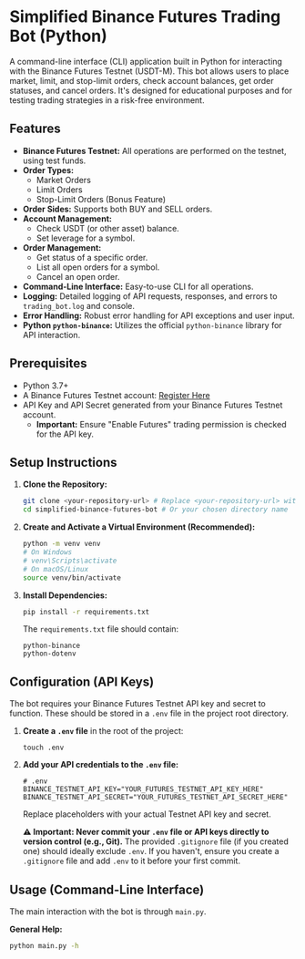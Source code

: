# Simplified Binance Futures Trading Bot (Python)

A command-line interface (CLI) application built in Python for interacting with the Binance Futures Testnet (USDT-M). This bot allows users to place market, limit, and stop-limit orders, check account balances, get order statuses, and cancel orders. It's designed for educational purposes and for testing trading strategies in a risk-free environment.

## Features

*   **Binance Futures Testnet:** All operations are performed on the testnet, using test funds.
*   **Order Types:**
    *   Market Orders
    *   Limit Orders
    *   Stop-Limit Orders (Bonus Feature)
*   **Order Sides:** Supports both BUY and SELL orders.
*   **Account Management:**
    *   Check USDT (or other asset) balance.
    *   Set leverage for a symbol.
*   **Order Management:**
    *   Get status of a specific order.
    *   List all open orders for a symbol.
    *   Cancel an open order.
*   **Command-Line Interface:** Easy-to-use CLI for all operations.
*   **Logging:** Detailed logging of API requests, responses, and errors to `trading_bot.log` and console.
*   **Error Handling:** Robust error handling for API exceptions and user input.
*   **Python `python-binance`:** Utilizes the official `python-binance` library for API interaction.

## Prerequisites

*   Python 3.7+
*   A Binance Futures Testnet account: [Register Here](https://testnet.binancefuture.com)
*   API Key and API Secret generated from your Binance Futures Testnet account.
    *   **Important:** Ensure "Enable Futures" trading permission is checked for the API key.

## Setup Instructions

1.  **Clone the Repository:**
    ```bash
    git clone <your-repository-url> # Replace <your-repository-url> with the actual URL
    cd simplified-binance-futures-bot # Or your chosen directory name
    ```

2.  **Create and Activate a Virtual Environment (Recommended):**
    ```bash
    python -m venv venv
    # On Windows
    # venv\Scripts\activate
    # On macOS/Linux
    source venv/bin/activate
    ```

3.  **Install Dependencies:**
    ```bash
    pip install -r requirements.txt
    ```
    The `requirements.txt` file should contain:
    ```
    python-binance
    python-dotenv
    ```

## Configuration (API Keys)

The bot requires your Binance Futures Testnet API key and secret to function. These should be stored in a `.env` file in the project root directory.

1.  **Create a `.env` file** in the root of the project:
    ```
    touch .env
    ```

2.  **Add your API credentials to the `.env` file:**
    ```env
    # .env
    BINANCE_TESTNET_API_KEY="YOUR_FUTURES_TESTNET_API_KEY_HERE"
    BINANCE_TESTNET_API_SECRET="YOUR_FUTURES_TESTNET_API_SECRET_HERE"
    ```
    Replace placeholders with your actual Testnet API key and secret.

    **⚠️ Important: Never commit your `.env` file or API keys directly to version control (e.g., Git).** The provided `.gitignore` file (if you created one) should ideally exclude `.env`. If you haven't, ensure you create a `.gitignore` file and add `.env` to it before your first commit.

## Usage (Command-Line Interface)

The main interaction with the bot is through `main.py`.

**General Help:**
```bash
python main.py -h
